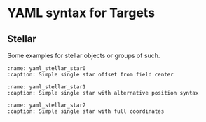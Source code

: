 # YAML syntax for Targets

## Stellar
Some examples for stellar objects or groups of such.

```{literalinclude} example_yamls/stellar/star0.yaml
:name: yaml_stellar_star0
:caption: Simple single star offset from field center
```
```{literalinclude} example_yamls/stellar/star1.yaml
:name: yaml_stellar_star1
:caption: Simple single star with alternative position syntax
```
```{literalinclude} example_yamls/stellar/star2.yaml
:name: yaml_stellar_star2
:caption: Simple single star with full coordinates
```
